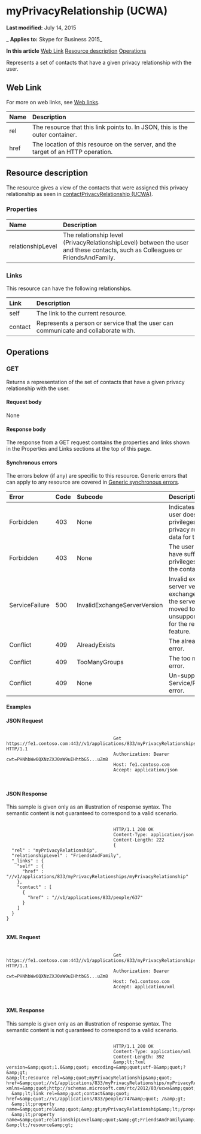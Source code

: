 
# myPrivacyRelationship (UCWA)

 **Last modified:** July 14, 2015

 _ **Applies to:** Skype for Business 2015_

 **In this article**
[Web Link](#sectionSection0)
[Resource description](#sectionSection1)
[Operations](#sectionSection2)


Represents a set of contacts that have a given privacy relationship with the user. 

## Web Link
<a name="sectionSection0"> </a>

For more on web links, see [Web links](WebLinks.md).



|**Name**|**Description**|
|:-----|:-----|
|rel|The resource that this link points to. In JSON, this is the outer container.|
|href|The location of this resource on the server, and the target of an HTTP operation.|

## Resource description
<a name="sectionSection1"> </a>

The resource gives a view of the contacts that were assigned this privacy relationship as seen in [contactPrivacyRelationship (UCWA)](contactPrivacyRelationship_ref.md). 


### Properties





|**Name**|**Description**|
|:-----|:-----|
|relationshipLevel|The relationship level (PrivacyRelationshipLevel) between the user and these contacts, such as Colleagues or FriendsAndFamily.|

### Links

This resource can have the following relationships.



|**Link**|**Description**|
|:-----|:-----|
|self|The link to the current resource.|
|contact|Represents a person or service that the user can communicate and collaborate with.|

## Operations
<a name="sectionSection2"> </a>




### GET

Returns a representation of the set of contacts that have a given privacy relationship with the user.


#### Request body

None


#### Response body

The response from a GET request contains the properties and links shown in the Properties and Links sections at the top of this page.


#### Synchronous errors

The errors below (if any) are specific to this resource. Generic errors that can apply to any resource are covered in [Generic synchronous errors](GenericSynchronousErrors.md).



|**Error**|**Code**|**Subcode**|**Description**|
|:-----|:-----|:-----|:-----|
|Forbidden|403|None|Indicates that the user does not have privileges to view privacy relationship data for this contact.|
|Forbidden|403|None|The user does not have sufficient privileges to access the contact list.|
|ServiceFailure|500|InvalidExchangeServerVersion|Invalid exchange server version.The exchange mailbox of the server might have moved to an unsupported version for the required feature.|
|Conflict|409|AlreadyExists|The already exists error.|
|Conflict|409|TooManyGroups|The too many groups error.|
|Conflict|409|None|Un-supported Service/Resource/API error.|

#### Examples




#### JSON Request


```

										Get https://fe1.contoso.com:443//v1/applications/833/myPrivacyRelationships/myPrivacyRelationship HTTP/1.1
										Authorization: Bearer cwt=PHNhbWw6QXNzZXJ0aW9uIHhtbG5...uZm8
										Host: fe1.contoso.com
										Accept: application/json
										
									
```


#### JSON Response

This sample is given only as an illustration of response syntax. The semantic content is not guaranteed to correspond to a valid scenario.


```

										HTTP/1.1 200 OK
										Content-Type: application/json
										Content-Length: 222
										{
  "rel" : "myPrivacyRelationship",
  "relationshipLevel" : "FriendsAndFamily",
  "_links" : {
    "self" : {
      "href" : "//v1/applications/833/myPrivacyRelationships/myPrivacyRelationship"
    },
    "contact" : [
      {
        "href" : "//v1/applications/833/people/637"
      }
    ]
  }
}
									
```


#### XML Request


```

										Get https://fe1.contoso.com:443//v1/applications/833/myPrivacyRelationships/myPrivacyRelationship HTTP/1.1
										Authorization: Bearer cwt=PHNhbWw6QXNzZXJ0aW9uIHhtbG5...uZm8
										Host: fe1.contoso.com
										Accept: application/xml
										
									
```


#### XML Response

This sample is given only as an illustration of response syntax. The semantic content is not guaranteed to correspond to a valid scenario.


```

										HTTP/1.1 200 OK
										Content-Type: application/xml
										Content-Length: 392
										&amp;lt;?xml version=&amp;quot;1.0&amp;quot; encoding=&amp;quot;utf-8&amp;quot;?&amp;gt;
&amp;lt;resource rel=&amp;quot;myPrivacyRelationship&amp;quot; href=&amp;quot;//v1/applications/833/myPrivacyRelationships/myPrivacyRelationship&amp;quot; xmlns=&amp;quot;http://schemas.microsoft.com/rtc/2012/03/ucwa&amp;quot;&amp;gt;
  &amp;lt;link rel=&amp;quot;contact&amp;quot; href=&amp;quot;//v1/applications/833/people/747&amp;quot; /&amp;gt;
  &amp;lt;property name=&amp;quot;rel&amp;quot;&amp;gt;myPrivacyRelationship&amp;lt;/property&amp;gt;
  &amp;lt;property name=&amp;quot;relationshipLevel&amp;quot;&amp;gt;FriendsAndFamily&amp;lt;/property&amp;gt;
&amp;lt;/resource&amp;gt;
									
```

